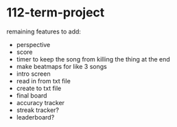 # 112-term-project

remaining features to add:

- perspective
- score
- timer to keep the song from killing the thing at the end
- make beatmaps for like 3 songs
- intro screen
- read in from txt file
- create to txt file
- final board
- accuracy tracker
- streak tracker?
- leaderboard?
